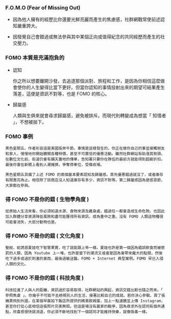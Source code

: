### F.O.M.O (Fear of Missing Out)

- 因為他人擁有的經歷比你還要光鮮亮麗而產生的焦慮感，社群網戰常使前述認知嚴重誇大。

- 因發覺自己會錯過或無法參與其中某個正向或值得紀念的共同經歷而產生的社交壓力。

### FOMO 本質是充滿抱負的

- 認知
    
    你之所以想要離開沙發，去追逐那個派對、旅程和工作，是因為你相信這麼做會使你的人生變得比當下更好。但當你認知的事情投射出來的期望可結果產生落差，這便是資訊不對等，也是 FOMO 的核心。

- 歸屬感

    人類與生俱來就會尋求歸屬感，避免被排斥。而現代則轉變成為想當「 知情者 」，不想被拋下。

### FOMO 事例

    黑色星期五。作者形容這是美國版奔牛節。事情是這樣發生的，你正在做你自己的事並接觸朋友和家人，慢慢地你開始聽聞各種特價，甚至不可置信的優惠活動。雖然社群網站有助漲其勢頭，在數位文化前，街道仍會有鋪天蓋地的傳單，告知著只要你在隊伍的最前方就能得到超級折扣。最後你會在新聞上看到人潮擁擠，爭奪停車位，受傷收場。

    黑色星期五具備了上述 FOMO 的兩個基本要素認知及歸屬感。首先優惠錯過就沒了，或者庫存有限賣完為止。相信除了該商店沒人知道庫存有多少，資訊不對等。第二歸屬感因為是感恩節，大家都在參與。

### 得 FOMO 不是你的錯 ( 生物學角度 )

    從原始人生活來看，你必須知道水源、食物來源及藏身處，錯過任一都會造成生命危險。也因此加入群體分享資源降低風險和盡可能獲得所有資訊，成為重中之重。沒有 FOMO 人類這物種很可能會消失，大部分動物也是。

### 得 FOMO 不是你的錯 ( 文化角度 )

    聖經，蛇誘惑夏娃吃下智慧果實，吃了就能跟上帝一樣。夏娃也許是第一個因為錯誤飲食而被懲罰的人類，因為 Youtube 上一堆，也許是當下的潮流又或者是因為會帶來龐大的點閱，然後吃下過多或過於刺激的東西，最後過敏送醫。FOMO + Internet 典型案例。FOMO 早已入侵人類的文化。

### 得 FOMO 不是你的錯 ( 科技角度 )

    科技拉進了人與人的距離，資訊過於容易取得，社群網站的興起，資訊交錯比較也隨之而來。「 參照焦慮 」，你幾乎不可能不去檢視別人的生活，接著比較自己的成就。若你決心參戰，買了張機票飛到外國，在某個早晨拍下飯店所提供的精美歐姆蛋，加上一點濾鏡並上傳 Instagram，甚至你打從心底相信這張照片完美無瑕。但這是場沒有贏家的戰爭，因為尋求外在認同有個共通點，欣喜感很快就消退，你必須不斷地找到下一個認同才能維持快樂，就像吸毒一樣。
